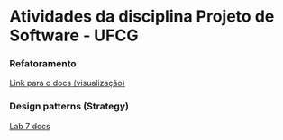 # Atividades da disciplina Projeto de Software - UFCG  

### Refatoramento

[Link para o docs (visualização)](https://docs.google.com/document/d/14gBZobGuiL_aJ-OajFCjq8M6ctpc2985LPR0uCjbqzc/edit?usp=sharing)  

### Design patterns (Strategy)

[Lab 7 docs](https://docs.google.com/document/d/1DG7_ctfdxrA08NzqMEz3sLwvceON9cxvVQeKsAm_mh4/edit?usp=sharing)
